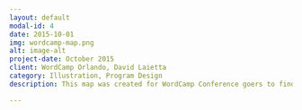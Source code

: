 ```yaml
---
layout: default
modal-id: 4
date: 2015-10-01
img: wordcamp-map.png
alt: image-alt
project-date: October 2015
client: WordCamp Orlando, David Laietta
category: Illustration, Program Design
description: This map was created for WordCamp Conference goers to find their way around the Exchange Building First Floor, as well as refer to the back for program details. This map folds and design are inspired by the Marauder's map. The entire map was drawn and designed with specific detail to add to the magical theme. The illustration of the building matches that of the building attendees are in, The Exchange Building in downtown Orlando. The walls have written in them WordPress functions, and the fading steps are taken by WordCamp Organizers. This was a really fun project to work on. Check out this <a href="https://twitter.com/kdrewien/status/665166900976988161"> gif tweet from @kdrewien</a> of this map in action!

---
```

